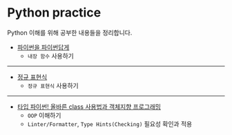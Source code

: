 # Python practice
Python 이해를 위해 공부한 내용들을 정리합니다.

- [파이썬을 파이썬답게](https://programmers.co.kr/learn/courses/4008)
  - `내장 함수` 사용하기
---
- [정규 표현식](https://school.programmers.co.kr/learn/courses/11)
  - `정규 표현식` 사용하기
---
- [타입 파이썬! 올바른 class 사용법과 객체지향 프로그래밍](https://www.inflearn.com/course/%ED%83%80%EC%9E%85-%ED%8C%8C%EC%9D%B4%EC%8D%AC/dashboard)
  - `OOP` 이해하기
  - `Linter/Formatter`, `Type Hints(Checking)` 필요성 확인과 적용